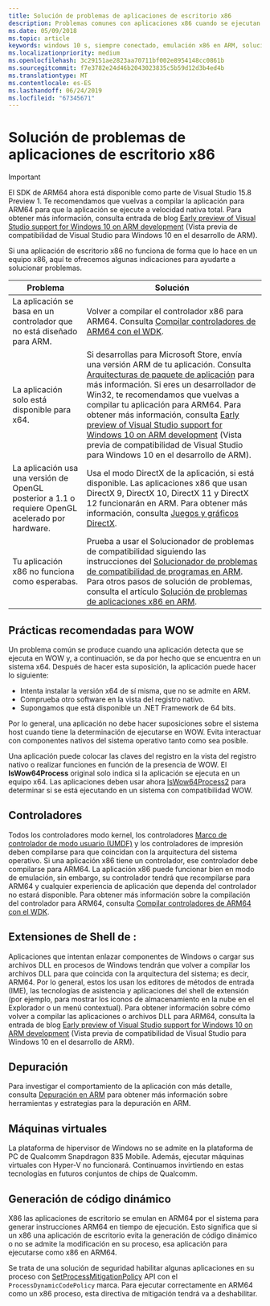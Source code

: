 ```yaml
---
title: Solución de problemas de aplicaciones de escritorio x86
description: Problemas comunes con aplicaciones x86 cuando se ejecutan en ARM y cómo solucionarlos.
ms.date: 05/09/2018
ms.topic: article
keywords: windows 10 s, siempre conectado, emulación x86 en ARM, solución de problemas
ms.localizationpriority: medium
ms.openlocfilehash: 3c29151ae2823aa70711bf002e8954148cc0861b
ms.sourcegitcommit: f7e3782e24d46b2043023835c5b59d12d3b4ed4b
ms.translationtype: MT
ms.contentlocale: es-ES
ms.lasthandoff: 06/24/2019
ms.locfileid: "67345671"
---
```

# <a name="troubleshooting-x86-desktop-apps"></a>Solución de problemas de aplicaciones de escritorio x86
>[!IMPORTANT]
> El SDK de ARM64 ahora está disponible como parte de Visual Studio 15.8 Preview 1. Te recomendamos que vuelvas a compilar la aplicación para ARM64 para que la aplicación se ejecute a velocidad nativa total. Para obtener más información, consulta entrada de blog [Early preview of Visual Studio support for Windows 10 on ARM development](https://blogs.windows.com/buildingapps/2018/05/08/visual-studio-support-for-windows-10-on-arm-development/) (Vista previa de compatibilidad de Visual Studio para Windows 10 en el desarrollo de ARM).

Si una aplicación de escritorio x86 no funciona de forma que lo hace en un equipo x86, aquí te ofrecemos algunas indicaciones para ayudarte a solucionar problemas.

|Problema|Solución|
|-----|--------|
| La aplicación se basa en un controlador que no está diseñado para ARM. | Volver a compilar el controlador x86 para ARM64. Consulta [Compilar controladores de ARM64 con el WDK](https://docs.microsoft.com/en-us/windows-hardware/drivers/develop/building-arm64-drivers). |
| La aplicación solo está disponible para x64. | Si desarrollas para Microsoft Store, envía una versión ARM de tu aplicación. Consulta [Arquitecturas de paquete de aplicación](../packaging/device-architecture.md) para más información. Si eres un desarrollador de Win32, te recomendamos que vuelvas a compilar tu aplicación para ARM64. Para obtener más información, consulta [Early preview of Visual Studio support for Windows 10 on ARM development](https://blogs.windows.com/buildingapps/2018/05/08/visual-studio-support-for-windows-10-on-arm-development/) (Vista previa de compatibilidad de Visual Studio para Windows 10 en el desarrollo de ARM). |
| La aplicación usa una versión de OpenGL posterior a 1.1 o requiere OpenGL acelerado por hardware. | Usa el modo DirectX de la aplicación, si está disponible. Las aplicaciones x86 que usan DirectX 9, DirectX 10, DirectX 11 y DirectX 12 funcionarán en ARM. Para obtener más información, consulta [Juegos y gráficos DirectX](https://docs.microsoft.com/windows/desktop/directx). |
| Tu aplicación x86 no funciona como esperabas. | Prueba a usar el Solucionador de problemas de compatibilidad siguiendo las instrucciones del [Solucionador de problemas de compatibilidad de programas en ARM](apps-on-arm-program-compat-troubleshooter.md). Para otros pasos de solución de problemas, consulta el artículo [Solución de problemas de aplicaciones x86 en ARM](apps-on-arm-troubleshooting-x86.md). |

## <a name="best-practices-for-wow"></a>Prácticas recomendadas para WOW
Un problema común se produce cuando una aplicación detecta que se ejecuta en WOW y, a continuación, se da por hecho que se encuentra en un sistema x64. Después de hacer esta suposición, la aplicación puede hacer lo siguiente:

- Intenta instalar la versión x64 de sí misma, que no se admite en ARM.
- Comprueba otro software en la vista del registro nativo.
- Supongamos que está disponible un .NET Framework de 64 bits.

Por lo general, una aplicación no debe hacer suposiciones sobre el sistema host cuando tiene la determinación de ejecutarse en WOW. Evita interactuar con componentes nativos del sistema operativo tanto como sea posible.

Una aplicación puede colocar las claves del registro en la vista del registro nativo o realizar funciones en función de la presencia de WOW. El **IsWow64Process** original solo indica si la aplicación se ejecuta en un equipo x64. Las aplicaciones deben usar ahora [IsWow64Process2](https://docs.microsoft.com/windows/desktop/api/wow64apiset/nf-wow64apiset-iswow64process2) para determinar si se está ejecutando en un sistema con compatibilidad WOW. 

## <a name="drivers"></a>Controladores 
Todos los controladores modo kernel, los controladores [Marco de controlador de modo usuario (UMDF)](https://docs.microsoft.com/windows-hardware/drivers/wdf/overview-of-the-umdf) y los controladores de impresión deben compilarse para que coincidan con la arquitectura del sistema operativo. Si una aplicación x86 tiene un controlador, ese controlador debe compilarse para ARM64. La aplicación x86 puede funcionar bien en modo de emulación, sin embargo, su controlador tendrá que recompilarse para ARM64 y cualquier experiencia de aplicación que dependa del controlador no estará disponible. Para obtener más información sobre la compilación del controlador para ARM64, consulta [Compilar controladores de ARM64 con el WDK](https://docs.microsoft.com/windows-hardware/drivers/develop/building-arm64-drivers).

## <a name="shell-extensions"></a>Extensiones de Shell de : 
Aplicaciones que intentan enlazar componentes de Windows o cargar sus archivos DLL en procesos de Windows tendrán que volver a compilar los archivos DLL para que coincida con la arquitectura del sistema; es decir, ARM64. Por lo general, estos los usan los editores de métodos de entrada (IME), las tecnologías de asistencia y aplicaciones del shell de extensión (por ejemplo, para mostrar los iconos de almacenamiento en la nube en el Explorador o un menú contextual). Para obtener información sobre cómo volver a compilar las aplicaciones o archivos DLL para ARM64, consulta la entrada de blog [Early preview of Visual Studio support for Windows 10 on ARM development](https://blogs.windows.com/buildingapps/2018/05/08/visual-studio-support-for-windows-10-on-arm-development/) (Vista previa de compatibilidad de Visual Studio para Windows 10 en el desarrollo de ARM). 

## <a name="debugging"></a>Depuración
Para investigar el comportamiento de la aplicación con más detalle, consulta [Depuración en ARM](https://docs.microsoft.com/en-us/windows-hardware/drivers/debugger/debugging-arm64) para obtener más información sobre herramientas y estrategias para la depuración en ARM.

## <a name="virtual-machines"></a>Máquinas virtuales
La plataforma de hipervisor de Windows no se admite en la plataforma de PC de Qualcomm Snapdragon 835 Mobile. Además, ejecutar máquinas virtuales con Hyper-V no funcionará. Continuamos invirtiendo en estas tecnologías en futuros conjuntos de chips de Qualcomm. 

## <a name="dynamic-code-generation"></a>Generación de código dinámico
X86 las aplicaciones de escritorio se emulan en ARM64 por el sistema para generar instrucciones ARM64 en tiempo de ejecución. Esto significa que si un x86 una aplicación de escritorio evita la generación de código dinámico o no se admite la modificación en su proceso, esa aplicación para ejecutarse como x86 en ARM64. 

Se trata de una solución de seguridad habilitar algunas aplicaciones en su proceso con [SetProcessMitigationPolicy](https://docs.microsoft.com/en-us/windows/desktop/api/processthreadsapi/nf-processthreadsapi-setprocessmitigationpolicy) API con el `ProcessDynamicCodePolicy` marca. Para ejecutar correctamente en ARM64 como un x86 proceso, esta directiva de mitigación tendrá va a deshabilitar. 
